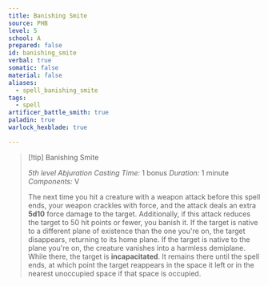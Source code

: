 ```yaml
---
title: Banishing Smite
source: PHB
level: 5
school: A
prepared: false
id: banishing_smite
verbal: true
somatic: false
material: false
aliases:
  - spell_banishing_smite
tags:
  - spell
artificer_battle_smith: true
paladin: true
warlock_hexblade: true

---
```

>[!tip] Banishing Smite
>
> *5th level Abjuration*
> *Casting Time:* 1 bonus
> *Duration:* 1 minute
> *Components:* V
>
>The next time you hit a creature with a weapon attack before this spell ends, your weapon crackles with force, and the attack deals an extra **5d10** force damage to the target. Additionally, if this attack reduces the target to 50 hit points or fewer, you banish it. If the target is native to a different plane of existence than the one you're on, the target disappears, returning to its home plane. If the target is native to the plane you're on, the creature vanishes into a harmless demiplane. While there, the target is **incapacitated**. It remains there until the spell ends, at which point the target reappears in the space it left or in the nearest unoccupied space if that space is occupied.
>

